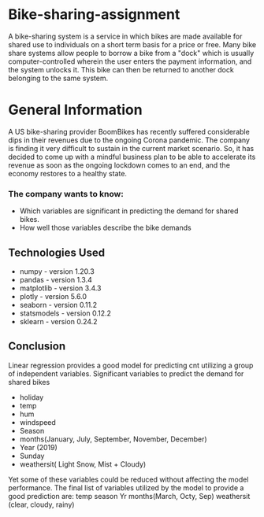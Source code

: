 # Bike-sharing-assignment
A bike-sharing system is a service in which bikes are made available for shared use to individuals on a short term basis for a price or free. Many bike share systems allow people to borrow a bike from a "dock" which is usually computer-controlled wherein the user enters the payment information, and the system unlocks it. This bike can then be returned to another dock belonging to the same system.

# General Information
   A US bike-sharing provider BoomBikes has recently suffered considerable dips in their revenues due to the ongoing Corona pandemic. The company is finding it very difficult to sustain in the current market scenario. So, it has decided to come up with a mindful business plan to be able to accelerate its revenue as soon as the ongoing lockdown comes to an end, and the economy restores to a healthy state. 
   
### The company wants to know:
- Which variables are significant in predicting the demand for shared bikes.
- How well those variables describe the bike demands

## Technologies Used
- numpy - version 1.20.3
- pandas - version 1.3.4
- matplotlib - version 3.4.3
- plotly - version 5.6.0
- seaborn - version 0.11.2
- statsmodels - version 0.12.2
- sklearn - version 0.24.2


## Conclusion
Linear regression provides a good model for predicting cnt utilizing a group of independent variables.
Significant variables to predict the demand for shared bikes

- holiday
- temp
- hum
- windspeed
- Season
- months(January, July, September, November, December)
- Year (2019)
- Sunday
- weathersit( Light Snow, Mist + Cloudy)

Yet some of these variables could be reduced without affecting the model performance. The final list of variables utilized by the model to provide a good prediction are:
temp
season
Yr
months(March, Octy, Sep)
weathersit (clear, cloudy, rainy)
